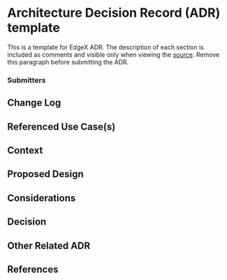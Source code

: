 # Architecture Decision Record (ADR) template <!-- Replace with ADR title -->
This is a template for EdgeX ADR.
The description of each section is included as comments and visible only when viewing the [source](https://raw.githubusercontent.com/edgexfoundry/edgex-docs/main/docs_src/design/adr/template.md).
Remove this paragraph before submitting the ADR.

### Submitters
<!-- List ADR submitters

Format:
- Name (Organization)
-->

## Change Log
<!-- List the changes to the document, incl. state, date, and PR URL.
State is one of: accepted, amended, deprecated
Date is an ISO 8601 (YYYY-MM-DD) string.
PR is the pull request that submitted the change, including information such as the diff, contributors, and reviewers.

E.g.:
- [accepted](URL of PR) (2022-04-01)
- [amended](URL of PR) (2022-05-01)
-->

## Referenced Use Case(s)
<!-- List all relevant use case / requirements documents.
ADR requires at least one relevant, approved use case.

Format:
- [UC Name](URL of use case)

If the ADR is not addressing all the requirements of a use case, list the subset as child bullets:
Format:
- [UC Name](URL of use case)
  - [Issue title](URL of issue)
  - [Issue title](URL of issue)
-->

## Context
<!-- Describe:
- the requirements or problem leading to the need for this design, 
- explain how the design is architecturally significant - warranting an ADR (versus simple issue and PR to fix a problem)
- high level design approach (details described in the proposed design below)
-->

## Proposed Design
<!-- Details of the design (without getting into implementation where possible).
Outline:
- services/modules to be impacted (changed)
- new services/modules to be added
- model and DTO impact (changes/additions/removals)
- API impact (changes/additions/removals)
- general configuration impact (establishment of new sections, changes/additions/removals)
- devops impact
-->

## Considerations
<!-- Document alternatives, concerns, ancillary or related issues, questions that arose in debate of the ADR.  Indicate if/how they were resolved or mollified.-->

## Decision
<!-- Document any agreed upon important implementation detail, caveats, future considerations, remaining ADR issue deferred, etc..  Document any part of the requirements not satisfied by the proposed design.-->

## Other Related ADR
<!-- List any relevant ADR - such as a design decision for a sub-component of a feature, a design deprecated as a result of this design, etc.. 

Format:
- [ADR Title](URL) - the relevance
-->

## References
<!-- List additional references -->
